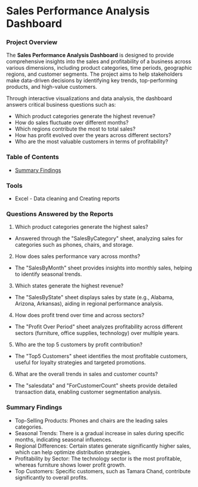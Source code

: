# Sales Performance Analysis Dashboard

### Project Overview 

The **Sales Performance Analysis Dashboard** is designed to provide comprehensive insights into the sales and profitability of a business across various dimensions, including product categories, time periods, geographic regions, and customer segments. The project aims to help stakeholders make data-driven decisions by identifying key trends, top-performing products, and high-value customers.

Through interactive visualizations and data analysis, the dashboard answers critical business questions such as:

- Which product categories generate the highest revenue?
- How do sales fluctuate over different months?
- Which regions contribute the most to total sales?
- How has profit evolved over the years across different sectors?
- Who are the most valuable customers in terms of profitability?

### Table of Contents
- [Summary Findings](#summary-findings)

### Tools

- Excel - Data cleaning and Creating reports

### Questions Answered by the Reports
1. Which product categories generate the highest sales?
- Answered through the "SalesByCategory" sheet, analyzing sales for categories such as phones, chairs, and storage.

2. How does sales performance vary across months?
- The "SalesByMonth" sheet provides insights into monthly sales, helping to identify seasonal trends.

3. Which states generate the highest revenue?
- The "SalesByState" sheet displays sales by state (e.g., Alabama, Arizona, Arkansas), aiding in regional performance analysis.

4. How does profit trend over time and across sectors?
- The "Profit Over Period" sheet analyzes profitability across different sectors (furniture, office supplies, technology) over multiple years.

5. Who are the top 5 customers by profit contribution?
- The "Top5 Customers" sheet identifies the most profitable customers, useful for loyalty strategies and targeted promotions.

6. What are the overall trends in sales and customer counts?
- The "salesdata" and "ForCustomerCount" sheets provide detailed transaction data, enabling customer segmentation analysis.

### Summary Findings
- Top-Selling Products: Phones and chairs are the leading sales categories.
- Seasonal Trends: There is a gradual increase in sales during specific months, indicating seasonal influences.
- Regional Differences: Certain states generate significantly higher sales, which can help optimize distribution strategies.
- Profitability by Sector: The technology sector is the most profitable, whereas furniture shows lower profit growth.
- Top Customers: Specific customers, such as Tamara Chand, contribute significantly to overall profits.
